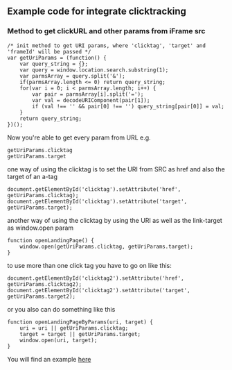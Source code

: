 ## Example code for integrate clicktracking

### Method to get clickURL and other params from iFrame src
```
/* init method to get URI params, where 'clicktag', 'target' and 'frameId' will be passed */
var getUriParams = (function() {
	var query_string = {};
	var query = window.location.search.substring(1);
	var parmsArray = query.split('&');
	if(parmsArray.length <= 0) return query_string;
	for(var i = 0; i < parmsArray.length; i++) {
		var pair = parmsArray[i].split('=');
		var val = decodeURIComponent(pair[1]);
		if (val !== '' && pair[0] !== '') query_string[pair[0]] = val;
	}
	return query_string;
})();
```

Now you're able to get every param from URL e.g.
```
getUriParams.clicktag
getUriParams.target
```

one way of using the clicktag is to set the URI from SRC as href and also the target of an a-tag
```
document.getElementById('clicktag').setAttribute('href', getUriParams.clicktag);
document.getElementById('clicktag').setAttribute('target', getUriParams.target);
```

another way of using the clicktag by using the URI as well as the link-target as window.open param
```
function openLandingPage() {
	window.open(getUriParams.clicktag, getUriParams.target);
}
```
to use more than one click tag you have to go on like this:
```
document.getElementById('clicktag2').setAttribute('href', getUriParams.clicktag2);
document.getElementById('clicktag2').setAttribute('target', getUriParams.target2);
```
or you also can do something like this
```
function openLandingPageByParams(uri, target) {
    uri = uri || getUriParams.clicktag;
    target = target || getUriParams.target;
	window.open(uri, target);
}
```
You will find an example [here](https://github.com/Unitadtechnologystandards/HTML5Lib/raw/master/clicktag/exampleAds/clicktag.zip)
